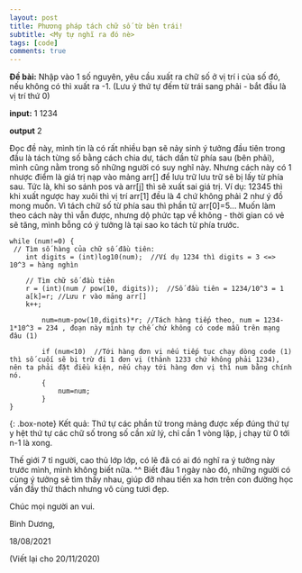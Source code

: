 ```yaml
---
layout: post
title: Phương pháp tách chữ số từ bên trái!
subtitle: <My tự nghĩ ra đó nè>
tags: [code]
comments: true
---
```


**Đề bài:** Nhập vào 1 số nguyên, yêu cầu xuất ra chữ số ở vị trí i của số đó, nếu không có thì xuất ra -1.
(Lưu ý thứ tự đếm từ trái sang phải - bắt đầu là vị trí thứ 0)

**input:**
1
1234

**output**
2


Đọc đề này, mình tin là có rất nhiều bạn sẽ nảy sinh ý tưởng đầu tiên trong đầu là tách từng số bằng cách chia dư, tách dần từ phía sau (bên phải), mình cũng nằm trong số những người có suy nghĩ này.
Nhưng cách này có 1 nhược điểm là giá trị nạp vào mảng arr[] để lưu trữ lưu trữ sẽ bị lấy từ phía sau. Tức là, khi so sánh pos và arr[j] thì sẽ xuất sai giá trị.
Ví dụ: 12345 thì khi xuất ngược hay xuôi thì vị trí arr[1] đều là 4 chứ không phải 2 như ý đồ mong muốn. Vì tách chữ số từ phía sau thì phần tử arr[0]=5...
Muốn làm theo cách này thì vẫn được, nhưng dộ phức tạp về không - thời gian có vẻ sẽ tăng, mình bỗng có ý tưởng là tại sao ko tách từ phía trước.

~~~
while (num!=0) {
 // Tìm số hàng của chữ số đầu tiên:
    int digits = (int)log10(num);  //Ví dụ 1234 thì digits = 3 <=> 10^3 = hàng nghìn
   
    // Tìm chữ số đầu tiên
    r = (int)(num / pow(10, digits));  //Số đầu tiên = 1234/10^3 = 1
    a[k]=r; //Lưu r vào mảng arr[]
    k++;
 
        num=num-pow(10,digits)*r; //Tách hàng tiếp theo, num = 1234-1*10^3 = 234 , đoạn này mình tự chế chứ không có code mẫu trên mạng đâu (1)
 
        if (num<10)  //Tới hàng đơn vị nếu tiếp tục chạy dòng code (1) thì số cuối sẽ bị trừ đi 1 đơn vị (thành 1233 chứ không phải 1234), nên ta phải đặt điều kiện, nếu chạy tới hàng đơn vị thì num bằng chính nó.
        {
            num=num;
        }
}
~~~

{: .box-note}
Kết quả: Thứ tự các phần tử trong mảng được xếp đúng thứ tự y hệt thứ tự các chữ số trong số cần xử lý, chỉ cần 1 vòng lặp, j chạy từ 0 tới n-1 là xong.

Thế giới 7 tỉ người, cao thủ lớp lớp, có lẽ đã có ai đó nghĩ ra ý tưởng này trước mình, mình không biết nữa. ^^ Biết đâu 1 ngày nào đó, những người có cùng ý tưởng sẽ tìm thấy nhau, giúp đỡ nhau tiến xa hơn trên con đường học vấn đầy thử thách nhưng vô cùng tươi đẹp.

Chúc mọi người an vui.

Bình Dương,

18/08/2021

(Viết lại cho 20/11/2020)